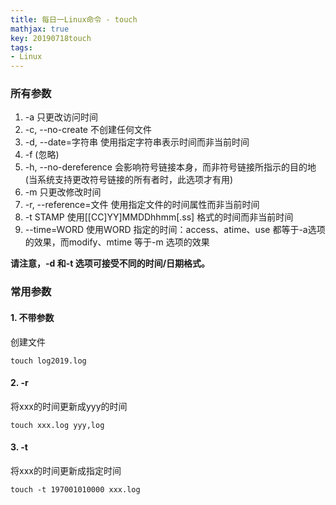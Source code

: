 ```yaml
---
title: 每日一Linux命令 - touch
mathjax: true
key: 20190718touch
tags:
- Linux
---
```

### 所有参数
1. -a 只更改访问时间
2. -c, --no-create	不创建任何文件
3. -d, --date=字符串	使用指定字符串表示时间而非当前时间
4. -f (忽略)
5. -h, --no-dereference	会影响符号链接本身，而非符号链接所指示的目的地(当系统支持更改符号链接的所有者时，此选项才有用)
6. -m 只更改修改时间
7. -r, --reference=文件	使用指定文件的时间属性而非当前时间
8. -t STAMP	使用[[CC]YY]MMDDhhmm[.ss] 格式的时间而非当前时间
9. --time=WORD 使用WORD 指定的时间：access、atime、use 都等于-a选项的效果，而modify、mtime 等于-m 选项的效果

**请注意，-d 和-t 选项可接受不同的时间/日期格式。**

### 常用参数
#### 1. 不带参数
创建文件
```
touch log2019.log
```
#### 2. -r
将xxx的时间更新成yyy的时间
```
touch xxx.log yyy,log
```
#### 3. -t
将xxx的时间更新成指定时间
```
touch -t 197001010000 xxx.log
```
